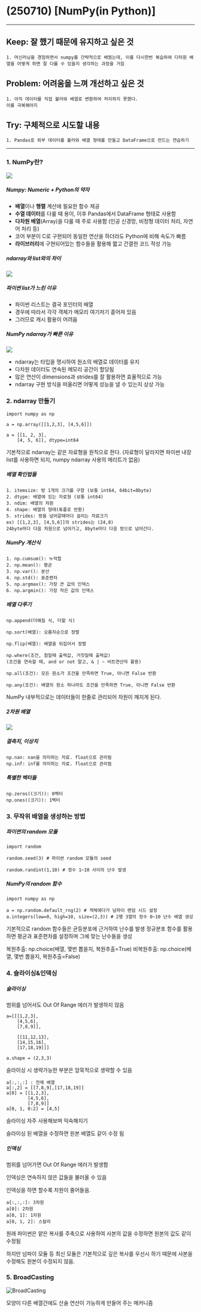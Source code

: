 (250710) [NumPy(in Python)]
=======================

<hr/>

## Keep: 잘 했기 때문에 유지하고 싶은 것
    1. 머신러닝을 경험하면서 numpy를 간략적으로 배웠는데, 이를 다시한번 복습하여 다차원 배열을 어떻게 하면 잘 다룰 수 있을지 생각하는 과정을 거침

## Problem: 어려움을 느껴 개선하고 싶은 것
    1. 아직 데이터를 직접 불러와 배열로 변환하여 처리하지 못했다.
    이를 극복해야지

## Try: 구체적으로 시도할 내용
    1. Pandas로 외부 데이터를 불러와 배열 형태를 만들고 DataFrame으로 만드는 연습하기

<hr/>

### 1. NumPy란?
![](https://lh3.googleusercontent.com/jS2nj0Ju7rvJJangnpFrnveoLlMAVc-Ee-k38WW3bRT1rpOooDKa8c3Uh2hZs5j6-XNc1ZFry07GtQTX8sYRpyZGgz8TZuBpGw75pAZqSKQRSfKA0Isy3I-222AHDlZa1WNAvFGmQLfeR4S96qK3agRN-br82Od1243W4uVZbFmbkZPykYy4_qDeE2UrbT1nVr8QZccLXjjtjiJRM8WQ_8eZFSRUBP1BMQg5AG6l7tdGXuWlQDmqFOFcDcEQE5ZX30N7TIcDSOiMWjp0gGZgtMfaR983h4NP8dUp-ej-Vo1D4FSpa_zTpjvKRrpbfnVir1LpIw0yC9OjD7aCMtLcul9Npe-voMkiJgz5XNvFatCgq5WmfcoaDDvkkEQZgp7LQoOqqprzvdItdiyWagMtCVQONtypoZhc2kQQkfav2M0sC9kG4AXDJ6nOlpi8iSbJSVVPKHN9wzGzN1gxo2dDtaua9VfHd5MTOWiRV6ArL6pzwzSzAPSAgUFZZhc4RHGzk5ChHsJBaO3gzvn8GF4Cr7P7GahgXEhw98u1Z0VlNqDmp37B4cUHm5dujBm7jQXGTvPqM5zuDHwiviFId6OMjcjW6xZNckM9_KM8opmUYN_RKP-YPs51qrz9NVksS73JOhHpBHtVQMDCFycT6ZSKv-zdwZN7_FW7=w2160-h856-no)
##### Numpy: Numeric + Python의 약자
- **배열**이나 **행렬** 계산에 필요한 함수 제공
- **수열 데이터**를 다룰 때 용이, 이후 Pandas에서 DataFrame 형태로 사용함
- **다차원 배열**(Array)을 다룰 때 주로 사용함 (인공 신경망, 비정형 데이터 처리, 자연어 처리 등)
- 코어 부분이 C로 구현되어 동일한 연산을 하더라도 Python에 비해 속도가 빠름
- **라이브러리**에 구현되어있는 함수들을 활용해 짧고 간결한 코드 작성 가능

##### ndarray와 list와의 차이
![](https://lh3.googleusercontent.com/JD1ljKEm4S_4hvIu8XqTLUw75AjB6K-ElhXY6oMqBiPVEPIkNpHjlMLKsTbpWMIXOZ1X3Ompb-v3lI5FHqlyWWOFR0Pg3vLsio9_8OSgFoAywjGAC6oY85kCahlx-rJtSqW9M3szyXBVjrnlUYIo3opwX7ch7BYaV6sLReXAOwcJThS4f-E-PQWOzwSsCerL_-QEi_wcEV_4Aef_q0u9lrcjvZX-OwW-AcSILKPIB3yoZar4zTTOPHz-miQ4yq2gOktHY1wR4izuJ5SmIT2feKEdP6sD5So8I24vdt1mKKjro3fQenb9ExtH-zAxlJQarxaDnklts7801rG56sa6sE69ZJBp3ZzJ8qr59SM1xf2t9dU1WHcIvMWM5g39B85aIYHRCFmqfwaAx6Gl8x7To_33nyLpc8hA6gIbPQ46O6N_I3-s2G_t5E1dt9mEr0v9fgnco5ib53RP7myVnH6prsSOP4n0hzSvf_gBvKsYIJ2TJA-631XcIR5K7VgE6kycjbVGtTlfDn5fTbVbjgJyIR2xhjPFQ85rxpLnPD0NLE8LzGzjA7bo3CJiBjd0CUHbjbUbUINtLHm8H8lT9U7vZIEzLSIA4dvO3SujTC8R8F7dPBO5Bc91VTWF1mqUftGeWmIdJ61E-KlKb6lRYnRdNq55scpLa3sX2Y2v3tCFq4uHvUM2VO4gkyi_9WNZciyoq1gQD8e9_Ig3aUsWdU87JJMQNw=w638-h479-no)

##### 파이썬 list가 느린 이유
- 파이썬 리스트는 결국 포인터의 배열
- 경우에 따라서 각각 객체가 메모리 여기저기 흩어져 있음
- 그러므로 캐시 활용이 어려움

##### NumPy ndarray가 빠른 이유
![](https://taewanmerepo.github.io/2018/01/numpy/sp01.png)
- ndarray는 타입을 명시하여 원소의 배열로 데이터를 유지
- 다차원 데이터도 연속된 메모리 공간이 할당됨
- 많은 연산이 dimensions과 strides를 잘 활용하면 효율적으로 가능
- ndarray 구현 방식을 떠올리면 어떻게 성능을 낼 수 있는지 상상 가능

### 2. ndarray 만들기

    import numpy as np

    a = np.array([[1,2,3], [4,5,6]])

    a = [[1, 2, 3],
        [4, 5, 6]], dtype=int64

기본적으로 ndarray는 같은 자료형을 원칙으로 한다.
(자료형이 달라지면 파이썬 내장 list를 사용하면 되지, numpy ndarray 사용의 메리트가 없음)

##### 배열 확인법들

    1. itemsize: 방 1개의 크기를 구함 (보통 int64, 64bit=8byte)
    2. dtype: 배열에 있는 자료형 (보통 int64)
    3. ndim: 배열의 차원
    4. shape: 배열의 형태(튜플로 반환)
    5. strides: 방을 넘어갈때마다 걸리는 자료크기
    ex) [[1,2,3], [4,5,6]]의 strides는 (24,8)
    24byte마다 다음 차원으로 넘어가고, 8byte마다 다음 방으로 넘어간다.

##### NumPy 계산식
    1. np.cumsum(): 누적합
    2. np.mean(): 평균
    3. np.var(): 분산
    4. np.std(): 표준편차
    5. np.argmax(): 가장 큰 값의 인덱스
    6. np.argmin(): 가장 작은 값의 인덱스

##### 배열 다루기
    np.append(더해질 식, 더할 식)

    np.sort(배열): 오름차순으로 정렬

    np.flip(배열): 배열을 뒤집어서 정렬

    np.where(조건, 참일때 출력값, 거짓일때 출력값)
    (조건을 연속할 때, and or not 말고, & | ~ 비트연산자 활용)

    np.all(조건): 모든 원소가 조건을 만족하면 True, 아니면 False 반환

    np.any(조건): 배열의 원소 하나라도 조건을 만족하면 True, 아니면 False 반환
    
NumPy 내부적으로는 데이터들이 한줄로 관리되어 차원이 깨지게 된다.

##### 2차원 배열
![](https://lh3.googleusercontent.com/zXC7mbgObMUkQoUnkfMvog5wU8Qh2bvLEwINZo7eilDpq_aun8c3D_qCvaCZhQQLnC-iz7XxFP3iWylf3RZWNsKUaw2MFU0c4Oiu3cbZIPM4AsgSSUVYlDzZKVgG-ldbaEt2vty-cqaHNqrIYNPjsN6n8gT5XbJPqEk5GJjjTfL61t5ugfaDtHjbskwoZm45x8xbWJgkilc8fZ70hWGr8tpskk_5P4G3dI9zy0-ZNTDF9R2nGknAjcmCT3cP5nKhL0YM8mhhbWxS7jTotR1A-hKBPRXbu-5tFa1W54F8k4Do17Wvhz_JNaj0EX-5z0BT8ryE6XPvsJd4vlQAAzwYKdy9oIL7KYzTiIy3vi7MicCg7opIc87ueczPBpZUv2vczrUzzOT-6Yczc9Ay2UPvzyS6SmB2QJI2gGXXvdRFZAElecn83X98psuIHAGx7xii7OplLOQLNaDN3o0tCt4v0e2mgnP8zU87MfUGMCgs-zJwCZYeJz-2rt1EHGGk0IuiiDJQ-R_X91KUE1Z76VOHOjBt_saj-UJ40dTB2w_ITArQa1dH2GhPZCz7wC4_UmwYlr1BHUiohA1ByDBHRB2cA8sBF5MU3s7F1KKWPQUcBQqf2NhQgUJTYWnvWUrgqdmvEKRVRiXwqlJiwGVc1_nCFUAOtzXqLtJAvT0mlKso-GUEPy6NPFjR-Yvv4ci_QFfhtUh87MyVYTEphY7xcNwTaswPqw=w652-h341-no)

##### 결측치, 이상치
    np.nan: nan을 의미하는 자료. float으로 관리됨
    np.inf: inf를 의미하는 자료. float으로 관리됨

##### 특별한 벡터들
    np.zeros((크기)): 0벡터
    np.ones((크기)): 1벡터

### 3. 무작위 배열을 생성하는 방법

##### 파이썬의 random 모듈
    import random

    random.seed(3) # 파이썬 random 모듈의 seed

    random.randint(1,10) # 정수 1~10 사이의 난수 발생

##### NumPy의 random 함수
    import numpy as np

    a = np.random.default_rng(2) # 객체에다가 넘파이 랜덤 시드 설정
    a.integers(low=0, high=10, size=(2,3)) # 2행 3열의 정수 0~10 난수 배열 생성

기본적으로 random 함수들은 균등분포에 근거하여 난수를 발생
정규분포 함수를 활용하면 평균과 표준편차를 설정하며 그에 맞는 난수들을 생성

복원추출: np.choice(배열, 몇번 뽑을지, 복원추출=True)
비복원추출: np.choice(배열, 몇번 뽑을지, 복원추출=False)

### 4. 슬라이싱&인덱싱
##### 슬라이싱
범위를 넘어서도 Out Of Range 에러가 발생하지 않음

    a=[[[1,2,3],
        [4,5,6],
        [7,8,9]],

        [[11,12,13],
        [14,15,16],
        [17,18,19]]]

    a.shape = (2,3,3)

슬라이싱 시 생략가능한 부분은 암묵적으로 생략할 수 있음

    a[:,:,:] : 전체 배열
    a[:,2] = [[7,8,9],[17,18,19]]
    a[0] = [[1,2,3],
            [4,5,6],
            [7,8,9]]
    a[0, 1, 0:2] = [4,5]

슬라이싱 자주 사용해보며 익숙해지기

슬라이싱 된 배열을 수정하면 원본 배열도 같이 수정 됨

##### 인덱싱
범위를 넘어가면 Out Of Range 에러가 발생함

인덱싱은 연속하지 않은 값들을 불러올 수 있음

인덱싱을 하면 할수록 차원이 줄어들음.

    a[:,:,:]: 3차원
    a[0]: 2차원
    a[0, 1]: 1차원
    a[0, 1, 2]: 스칼라

원래 파이썬은 얕은 복사를 주축으로 사용하여 사본의 값을 수정하면 원본의 값도 같이 수정됨

하지만 넘파이 모듈 등 최신 모듈은 기본적으로 깊은 복사를 우선시 하기 때문에 사본을 수정해도 원본이 수정되지 않음.

### 5. BroadCasting
![BroadCasting](https://taewanmerepo.github.io/2018/01/numpy/broadcast.png)

모양이 다른 배열간에도 산술 연산이 가능하게 만들어 주는 매커니즘
